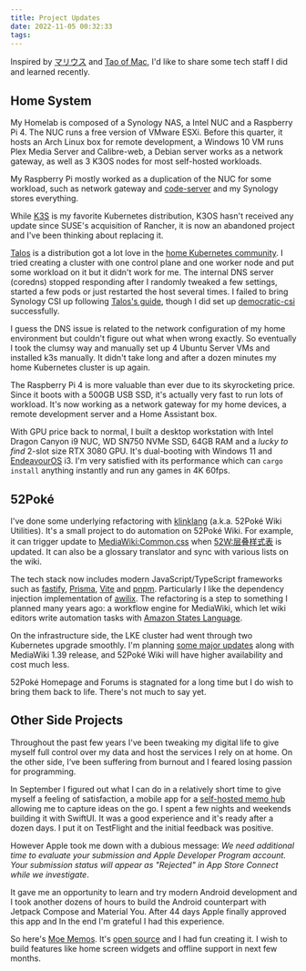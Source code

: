 ```yaml
---
title: Project Updates
date: 2022-11-05 00:32:33
tags:
---
```


Inspired by [マリウス](https://xn--gckvb8fzb.com/project-updates-q3-2022/) and [Tao of Mac](https://taoofmac.com/space/blog/2022/10/28/1900), I'd like to share some tech staff I did and learned recently.

## Home System

My Homelab is composed of a Synology NAS, a Intel NUC and a Raspberry Pi 4. The NUC runs a free version of VMware ESXi. Before this quarter, it hosts an Arch Linux box for remote development, a Windows 10 VM runs Plex Media Server and Calibre-web, a Debian server works as a network gateway, as well as 3 K3OS nodes for most self-hosted workloads.

My Raspberry Pi mostly worked as a duplication of the NUC for some workload, such as network gateway and [code-server](https://github.com/coder/code-server) and my Synology stores everything.

While [K3S](https://github.com/k3s-io/k3s) is my favorite Kubernetes distribution, K3OS hasn't received any update since SUSE's acquisition of Rancher, it is now an abandoned project and I've been thinking about replacing it.

[Talos](https://www.talos.dev/) is a distribution got a lot love in the [home Kubernetes community](https://github.com/k8s-at-home/awesome-home-kubernetes). I tried creating a cluster with one control plane and one worker node and put some workload on it but it didn't work for me. The internal DNS server (coredns) stopped responding after I randomly tweaked a few settings, started a few pods or just restarted the host several times. I failed to bring Synology CSI up following [Talos's guide](https://www.talos.dev/v1.2/kubernetes-guides/configuration/synology-csi/), though I did set up [democratic-csi](https://github.com/democratic-csi/democratic-csi) successfully.

I guess the DNS issue is related to the network configuration of my home environment but couldn't figure out what when wrong exactly. So eventually I took the clumsy way and manually set up 4 Ubuntu Server VMs and installed k3s manually. It didn't take long and after a dozen minutes my home Kubernetes cluster is up again.

The Raspberry Pi 4 is more valuable than ever due to its skyrocketing price. Since it boots with a 500GB USB SSD, it's actually very fast to run lots of workload. It's now working as a network gateway for my home devices, a remote development server and a Home Assistant box.

With GPU price back to normal, I built a desktop workstation with Intel Dragon Canyon i9 NUC, WD SN750 NVMe SSD, 64GB RAM and a *lucky to find* 2-slot size RTX 3080 GPU. It's dual-booting with Windows 11 and [EndeavourOS](https://endeavouros.com/) i3. I'm very satisfied with its performance which can `cargo install` anything instantly and run any games in 4K 60fps.

## 52Poké

I've done some underlying refactoring with [klinklang](https://github.com/mudkipme/klinklang) (a.k.a. 52Poké Wiki Utilities). It's a small project to do automation on 52Poké Wiki. For example, it can trigger update to [MediaWiki:Common.css](https://wiki.52poke.com/wiki/MediaWiki:Common.css) when [52W:层叠样式表](https://wiki.52poke.com/wiki/%E7%A5%9E%E5%A5%87%E5%AE%9D%E8%B4%9D%E7%99%BE%E7%A7%91:%E5%B1%82%E5%8F%A0%E6%A0%B7%E5%BC%8F%E8%A1%A8) is updated. It can also be a glossary translator and sync with various lists on the wiki.

The tech stack now includes modern JavaScript/TypeScript frameworks such as [fastify](https://www.fastify.io/), [Prisma](https://www.prisma.io/), [Vite](https://vitejs.dev/) and [pnpm](https://pnpm.io/). Particularly I like the dependency injection implementation of [awilix](https://github.com/jeffijoe/awilix). The refactoring is a step to something I planned many years ago: a workflow engine for MediaWiki, which let wiki editors write automation tasks with [Amazon States Language](https://states-language.net/).

On the infrastructure side, the LKE cluster had went through two Kubernetes upgrade smoothly. I'm planning [some major updates](https://github.com/mudkipme/52poke/issues/34) along with MediaWiki 1.39 release, and 52Poké Wiki will have higher availability and cost much less.

52Poké Homepage and Forums is stagnated for a long time but I do wish to bring them back to life. There's not much to say yet.

## Other Side Projects

Throughout the past few years I've been tweaking my digital life to give myself full control over my data and host the services I rely on at home. On the other side, I‘ve been suffering from burnout and I feared losing passion for programming.

In September I figured out what I can do in a relatively short time to give myself a feeling of satisfaction, a mobile app for a [self-hosted memo hub](https://usememos.com) allowing me to capture ideas on the go. I spent a few nights and weekends building it with SwiftUI. It was a good experience and it's ready after a dozen days. I put it on TestFlight and the initial feedback was positive.

However Apple took me down with a dubious message: *We need additional time to evaluate your submission and Apple Developer Program account. Your submission status will appear as "Rejected" in App Store Connect while we investigate*.

It gave me an opportunity to learn and try modern Android development and I took another dozens of hours to build the Android counterpart with Jetpack Compose and Material You. After 44 days Apple finally approved this app and In the end I'm grateful I had this experience.

So here's [Moe Memos](https://memos.moe). It's [open source](https://memos.moe/open-source/) and I had fun creating it. I wish to build features like home screen widgets and offline support in next few months.